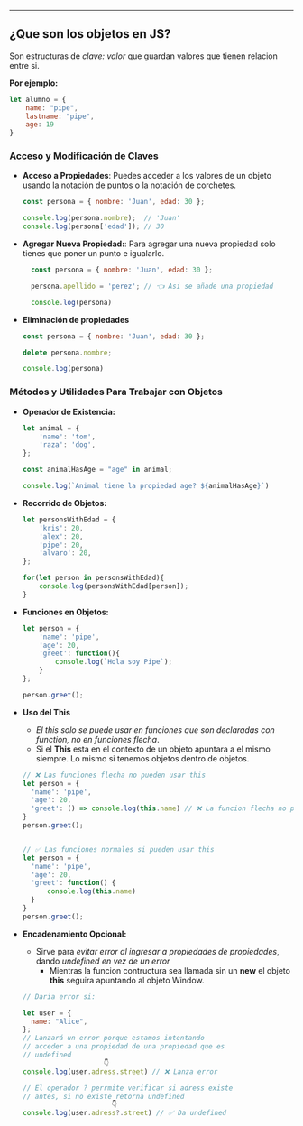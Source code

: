 
---
## ¿Que son los objetos en JS?
Son estructuras de *clave: valor* que guardan valores que tienen relacion entre si.

**Por ejemplo:**
```js
let alumno = {
    name: "pipe",
    lastname: "pipe",
    age: 19
}

```

### Acceso y Modificación de Claves

- **Acceso a Propiedades**: Puedes acceder a los valores de un objeto usando la notación de puntos o la notación de corchetes.

  ```javascript
  const persona = { nombre: 'Juan', edad: 30 };

  console.log(persona.nombre);  // 'Juan'
  console.log(persona['edad']); // 30
	```


- **Agregar Nueva Propiedad:**: Para agregar una nueva propiedad solo tienes que poner un punto e igualarlo. 

  ```javascript
	const persona = { nombre: 'Juan', edad: 30 };

	persona.apellido = 'perez'; // 👈 Asi se añade una propiedad

	console.log(persona)
	```

- **Eliminación de propiedades**
    ```javascript
	const persona = { nombre: 'Juan', edad: 30 };

	delete persona.nombre;

	console.log(persona)
	```

### Métodos y Utilidades Para Trabajar con Objetos

- **Operador de Existencia:**
	```javascript
	let animal = {
		'name': 'tom',
		'raza': 'dog',
	};
	
	const animalHasAge = "age" in animal;
	
	console.log(`Animal tiene la propiedad age? ${animalHasAge}`)
	```

- **Recorrido de Objetos:**
	```javascript
	let personsWithEdad = {
		'kris': 20,
		'alex': 20,
		'pipe': 20,
		'alvaro': 20,
	};

	for(let person in personsWithEdad){
		console.log(personsWithEdad[person]);
	}
	```

- **Funciones en Objetos:**
	```javascript
	let person = {
		'name': 'pipe',
	    'age': 20,
		'greet': function(){
			console.log(`Hola soy Pipe`);
		}
	};

	person.greet();
	```

- **Uso del This**
	- *El this solo se puede usar en funciones que son declaradas con function, no en funciones flecha*.
	- Si el **This** esta en el contexto de un objeto apuntara a el mismo siempre. Lo mismo si tenemos objetos dentro de objetos.

	```javascript
	// ❌ Las funciones flecha no pueden usar this
	let person = {
	  'name': 'pipe',
	  'age': 20,
	  'greet': () => console.log(this.name) // ❌ La funcion flecha no puede usar this
	}
	person.greet();


	// ✅ Las funciones normales si pueden usar this
	let person = {
	  'name': 'pipe',
	  'age': 20,
	  'greet': function() {
		  console.log(this.name)
	  }
	}
	person.greet();
	```

-  **Encadenamiento Opcional:**
	- Sirve para *evitar error al ingresar a propiedades de propiedades*, dando *undefined en vez de un error*
		- Mientras la funcion contructura sea llamada sin un **new** el objeto **this** seguira apuntando al objeto Window.

	```javascript
	// Daria error si:

	let user = {
	  name: "Alice",
	};
	// Lanzará un error porque estamos intentando 
	// acceder a una propiedad de una propiedad que es 
	// undefined
						👇
	console.log(user.adress.street) // ❌ Lanza error

	// El operador ? perrmite verificar si adress existe 
	// antes, si no existe retorna undefined
						  👇
	console.log(user.adress?.street) // ✅ Da undefined
	```
